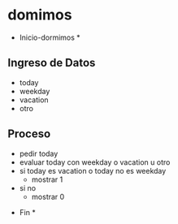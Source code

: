 # domimos
* Inicio-dormimos *

## Ingreso de Datos
- today 
- weekday
- vacation
- otro
## Proceso
- pedir today
- evaluar today  con weekday o vacation u otro 
 - si today es vacation o today no es weekday
     - mostrar 1
- si  no 
    -   mostrar 0

* Fin *